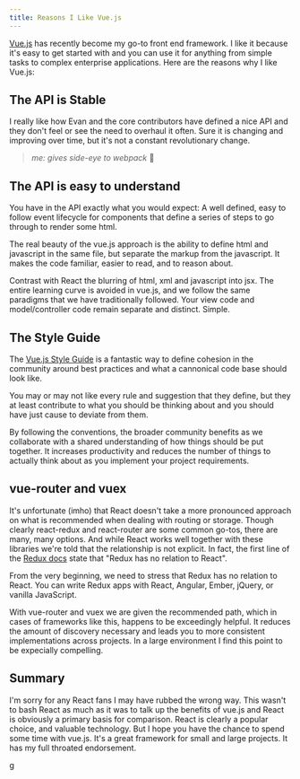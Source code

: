 ```yaml
---
title: Reasons I Like Vue.js
---
```


[Vue.js](https://vuejs.org) has recently become my go-to front end framework. I like it because it's easy to get started with and you can use it for anything from simple tasks to complex enterprise applications. Here are the reasons why I like Vue.js:

## The API is Stable
I really like how Evan and the core contributors have defined a nice API and they don't feel or see the need to overhaul it often. Sure it is changing and improving over time, but it's not a constant revolutionary change.

> <i>me: gives side-eye to webpack</i> 👀

## The API is easy to understand
You have in the API exactly what you would expect: A well defined, easy to follow event lifecycle for components that define a series of steps to go through to render some html.

The real beauty of the vue.js approach is the ability to define html and javascript in the same file, but separate the markup from the javascript. It makes the code familiar, easier to read, and to reason about.

Contrast with React the blurring of html, xml and javascript into jsx. The entire learning curve is avoided in vue.js, and we follow the same paradigms that we have traditionally followed. Your view code and model/controller code remain separate and distinct. Simple.

## The Style Guide
The [Vue.js Style Guide](https://vuejs.org/v2/style-guide/) is a fantastic way to define cohesion in the community around best practices and what a cannonical code base should look like.

You may or may not like every rule and suggestion that they define, but they at least contribute to what you should be thinking about and you should have just cause to deviate from them.

By following the conventions, the broader community benefits as we collaborate with a shared understanding of how things should be put together. It increases productivity and reduces the number of things to actually think about as you implement your project requirements.

## vue-router and vuex
It's unfortunate (imho) that React doesn't take a more pronounced approach on what is recommended when dealing with routing or storage. Though clearly react-redux and react-router are some common go-tos, there are many, many options. And while React works well together with these libraries we're told that the relationship is not explicit. In fact, the first line of the [Redux docs](https://redux.js.org/basics/usage-with-react) state that "Redux has no relation to React".

<div class="message">
  From the very beginning, we need to stress that Redux has no relation to React. You can write Redux apps with React, Angular, Ember, jQuery, or vanilla JavaScript.
</div>

With vue-router and vuex we are given the recommended path, which in cases of frameworks like this, happens to be exceedingly helpful. It reduces the amount of discovery necessary and leads you to more consistent implementations across projects. In a large environment I find this point to be expecially compelling.

## Summary
I'm sorry for any React fans I may have rubbed the wrong way. This wasn't to bash React as much as it was to talk up the benefits of vue.js and React is obviously a primary basis for comparison. React is clearly a popular choice, and valuable technology. But I hope you have the chance to spend some time with vue.js. It's a great framework for small and large projects. It has my full throated endorsement.

g
